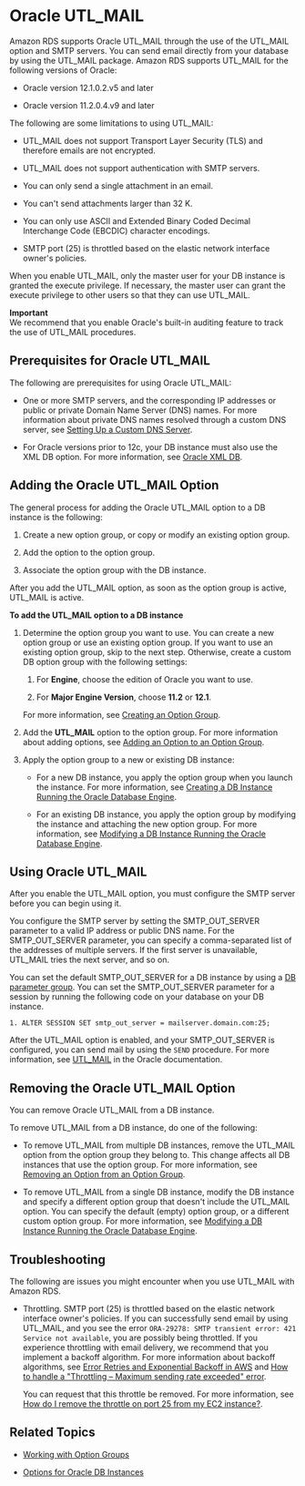 # Oracle UTL\_MAIL<a name="Oracle.Options.UTLMAIL"></a>

Amazon RDS supports Oracle UTL\_MAIL through the use of the UTL\_MAIL option and SMTP servers\. You can send email directly from your database by using the UTL\_MAIL package\. Amazon RDS supports UTL\_MAIL for the following versions of Oracle: 

+ Oracle version 12\.1\.0\.2\.v5 and later

+ Oracle version 11\.2\.0\.4\.v9 and later

The following are some limitations to using UTL\_MAIL: 

+ UTL\_MAIL does not support Transport Layer Security \(TLS\) and therefore emails are not encrypted\. 

+ UTL\_MAIL does not support authentication with SMTP servers\. 

+ You can only send a single attachment in an email\. 

+ You can't send attachments larger than 32 K\. 

+ You can only use ASCII and Extended Binary Coded Decimal Interchange Code \(EBCDIC\) character encodings\. 

+ SMTP port \(25\) is throttled based on the elastic network interface owner's policies\. 

When you enable UTL\_MAIL, only the master user for your DB instance is granted the execute privilege\. If necessary, the master user can grant the execute privilege to other users so that they can use UTL\_MAIL\. 

**Important**  
We recommend that you enable Oracle's built\-in auditing feature to track the use of UTL\_MAIL procedures\. 

## Prerequisites for Oracle UTL\_MAIL<a name="Oracle.Options.UTLMAIL.PreReqs"></a>

The following are prerequisites for using Oracle UTL\_MAIL: 

+ One or more SMTP servers, and the corresponding IP addresses or public or private Domain Name Server \(DNS\) names\. For more information about private DNS names resolved through a custom DNS server, see [Setting Up a Custom DNS Server](Appendix.Oracle.CommonDBATasks.System.md#Appendix.Oracle.CommonDBATasks.CustomDNS)\. 

+ For Oracle versions prior to 12c, your DB instance must also use the XML DB option\. For more information, see [Oracle XML DB](Appendix.Oracle.Options.XMLDB.md)\. 

## Adding the Oracle UTL\_MAIL Option<a name="Oracle.Options.UTLMAIL.Add"></a>

The general process for adding the Oracle UTL\_MAIL option to a DB instance is the following: 

1. Create a new option group, or copy or modify an existing option group\.

1. Add the option to the option group\.

1. Associate the option group with the DB instance\.

After you add the UTL\_MAIL option, as soon as the option group is active, UTL\_MAIL is active\. 

**To add the UTL\_MAIL option to a DB instance**

1. Determine the option group you want to use\. You can create a new option group or use an existing option group\. If you want to use an existing option group, skip to the next step\. Otherwise, create a custom DB option group with the following settings: 

   1. For **Engine**, choose the edition of Oracle you want to use\. 

   1. For **Major Engine Version**, choose **11\.2** or **12\.1**\. 

   For more information, see [Creating an Option Group](USER_WorkingWithOptionGroups.md#USER_WorkingWithOptionGroups.Create)\. 

1. Add the **UTL\_MAIL** option to the option group\. For more information about adding options, see [Adding an Option to an Option Group](USER_WorkingWithOptionGroups.md#USER_WorkingWithOptionGroups.AddOption)\.  

1. Apply the option group to a new or existing DB instance: 

   + For a new DB instance, you apply the option group when you launch the instance\. For more information, see [Creating a DB Instance Running the Oracle Database Engine](USER_CreateOracleInstance.md)\. 

   + For an existing DB instance, you apply the option group by modifying the instance and attaching the new option group\. For more information, see [Modifying a DB Instance Running the Oracle Database Engine](USER_ModifyInstance.Oracle.md)\. 

## Using Oracle UTL\_MAIL<a name="Oracle.Options.UTLMAIL.Using"></a>

After you enable the UTL\_MAIL option, you must configure the SMTP server before you can begin using it\. 

You configure the SMTP server by setting the SMTP\_OUT\_SERVER parameter to a valid IP address or public DNS name\. For the SMTP\_OUT\_SERVER parameter, you can specify a comma\-separated list of the addresses of multiple servers\. If the first server is unavailable, UTL\_MAIL tries the next server, and so on\. 

You can set the default SMTP\_OUT\_SERVER for a DB instance by using a [DB parameter group](http://docs.aws.amazon.com/AmazonRDS/latest/UserGuide/USER_WorkingWithParamGroups.html)\. You can set the SMTP\_OUT\_SERVER parameter for a session by running the following code on your database on your DB instance\. 

```
1. ALTER SESSION SET smtp_out_server = mailserver.domain.com:25;
```

After the UTL\_MAIL option is enabled, and your SMTP\_OUT\_SERVER is configured, you can send mail by using the `SEND` procedure\. For more information, see [UTL\_MAIL](http://docs.oracle.com/cd/B19306_01/appdev.102/b14258/u_mail.htm#BABFJJBD) in the Oracle documentation\. 

## Removing the Oracle UTL\_MAIL Option<a name="Oracle.Options.UTLMAIL.Remove"></a>

You can remove Oracle UTL\_MAIL from a DB instance\. 

To remove UTL\_MAIL from a DB instance, do one of the following: 

+ To remove UTL\_MAIL from multiple DB instances, remove the UTL\_MAIL option from the option group they belong to\. This change affects all DB instances that use the option group\. For more information, see [Removing an Option from an Option Group](USER_WorkingWithOptionGroups.md#USER_WorkingWithOptionGroups.RemoveOption)\. 

+ To remove UTL\_MAIL from a single DB instance, modify the DB instance and specify a different option group that doesn't include the UTL\_MAIL option\. You can specify the default \(empty\) option group, or a different custom option group\. For more information, see [Modifying a DB Instance Running the Oracle Database Engine](USER_ModifyInstance.Oracle.md)\. 

## Troubleshooting<a name="Oracle.Options.UTLMAIL.Troubleshooting"></a>

The following are issues you might encounter when you use UTL\_MAIL with Amazon RDS\. 

+ Throttling\. SMTP port \(25\) is throttled based on the elastic network interface owner's policies\. If you can successfully send email by using UTL\_MAIL, and you see the error `ORA-29278: SMTP transient error: 421 Service not available`, you are possibly being throttled\. If you experience throttling with email delivery, we recommend that you implement a backoff algorithm\. For more information about backoff algorithms, see [Error Retries and Exponential Backoff in AWS](http://docs.aws.amazon.com/general/latest/gr/api-retries.html) and [How to handle a "Throttling – Maximum sending rate exceeded" error](https://aws.amazon.com/blogs/ses/how-to-handle-a-throttling-maximum-sending-rate-exceeded-error/)\. 

  You can request that this throttle be removed\. For more information, see [How do I remove the throttle on port 25 from my EC2 instance?](https://aws.amazon.com/premiumsupport/knowledge-center/ec2-port-25-throttle/)\.

## Related Topics<a name="Oracle.Options.UTLMAIL.Related"></a>

+ [Working with Option Groups](USER_WorkingWithOptionGroups.md)

+ [Options for Oracle DB Instances](Appendix.Oracle.Options.md)